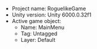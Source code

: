 <!-- UNITY CODE ASSIST INSTRUCTIONS START -->
- Project name: RoguelikeGame
- Unity version: Unity 6000.0.32f1
- Active game object:
  - Name: MainMenu
  - Tag: Untagged
  - Layer: Default
<!-- UNITY CODE ASSIST INSTRUCTIONS END -->